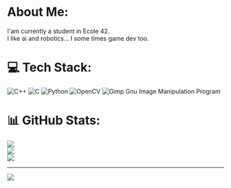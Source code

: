 # About Me:
I'am currently a student in Ecole 42.<br>I like ai and robotics... I some times game dev too.
# 💻 Tech Stack:
![C++](https://img.shields.io/badge/c++-%2300599C.svg?style=flat-square&logo=c%2B%2B&logoColor=white) ![C](https://img.shields.io/badge/c-%2300599C.svg?style=flat-square&logo=c&logoColor=white) ![Python](https://img.shields.io/badge/python-3670A0?style=flat-square&logo=python&logoColor=ffdd54) ![OpenCV](https://img.shields.io/badge/opencv-%23white.svg?style=flat-square&logo=opencv&logoColor=white) ![Gimp Gnu Image Manipulation Program](https://img.shields.io/badge/Gimp-657D8B?style=flat-square&logo=gimp&logoColor=FFFFFF)
# 📊 GitHub Stats:
![](https://github-readme-stats.vercel.app/api?username=Higlix&theme=prussian&hide_border=false&include_all_commits=false&count_private=true)<br/>
![](https://github-readme-streak-stats.herokuapp.com/?user=Higlix&theme=prussian&hide_border=false)<br/>
![](https://github-readme-stats.vercel.app/api/top-langs/?username=Higlix&theme=prussian&hide_border=false&include_all_commits=false&count_private=true&layout=compact)

---
[![](https://visitcount.itsvg.in/api?id=Higlix&icon=0&color=0)](https://visitcount.itsvg.in)

